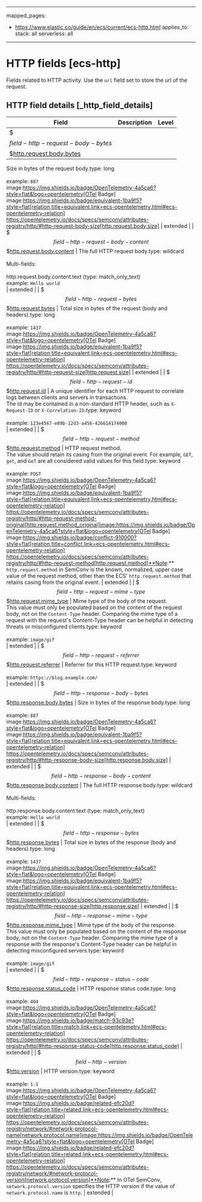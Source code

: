 <!-- This file is automatically generated. Don't edit it manually! -->
---
mapped_pages:
  - https://www.elastic.co/guide/en/ecs/current/ecs-http.html
applies_to:
  stack: all
  serverless: all
---

# HTTP fields [ecs-http]

Fields related to HTTP activity. Use the `url` field set to store the url of the request.

## HTTP field details [_http_field_details]

| Field | Description | Level |
| --- | --- | --- |
| $$$field-http-request-body-bytes$$$[http.request.body.bytes](#field-http-request-body-bytes) |
Size in bytes of the request body.type: long<br><br>
example: `887`<br>image:https://img.shields.io/badge/OpenTelemetry-4a5ca6?style=flat&logo=opentelemetry[OTel Badge] image:https://img.shields.io/badge/equivalent-1ba9f5?style=flat[relation,title=equivalent,link=ecs-opentelemetry.html#ecs-opentelemetry-relation] https://opentelemetry.io/docs/specs/semconv/attributes-registry/http/#http-request-body-size[http.request.body.size] | extended |
| $$$field-http-request-body-content$$$[http.request.body.content](#field-http-request-body-content) |
The full HTTP request body.type: wildcard<br><br>
Multi-fields:<br><br>
http.request.body.content.text (type: match_only_text)<br>
example: `Hello world`<br> | extended |
| $$$field-http-request-bytes$$$[http.request.bytes](#field-http-request-bytes) |
Total size in bytes of the request (body and headers).type: long<br><br>
example: `1437`<br>image:https://img.shields.io/badge/OpenTelemetry-4a5ca6?style=flat&logo=opentelemetry[OTel Badge] image:https://img.shields.io/badge/equivalent-1ba9f5?style=flat[relation,title=equivalent,link=ecs-opentelemetry.html#ecs-opentelemetry-relation] https://opentelemetry.io/docs/specs/semconv/attributes-registry/http/#http-request-size[http.request.size] | extended |
| $$$field-http-request-id$$$[http.request.id](#field-http-request-id) |
A unique identifier for each HTTP request to correlate logs between clients and servers in transactions.<br>The id may be contained in a non-standard HTTP header, such as `X-Request-ID` or `X-Correlation-ID`.type: keyword<br><br>
example: `123e4567-e89b-12d3-a456-426614174000`<br> | extended |
| $$$field-http-request-method$$$[http.request.method](#field-http-request-method) |
HTTP request method.<br>The value should retain its casing from the original event. For example, `GET`, `get`, and `GeT` are all considered valid values for this field.type: keyword<br><br>
example: `POST`<br>image:https://img.shields.io/badge/OpenTelemetry-4a5ca6?style=flat&logo=opentelemetry[OTel Badge] image:https://img.shields.io/badge/equivalent-1ba9f5?style=flat[relation,title=equivalent,link=ecs-opentelemetry.html#ecs-opentelemetry-relation] https://opentelemetry.io/docs/specs/semconv/attributes-registry/http/#http-request-method-original[http.request.method_original]image:https://img.shields.io/badge/OpenTelemetry-4a5ca6?style=flat&logo=opentelemetry[OTel Badge] image:https://img.shields.io/badge/conflict-910000?style=flat[relation,title=conflict,link=ecs-opentelemetry.html#ecs-opentelemetry-relation] https://opentelemetry.io/docs/specs/semconv/attributes-registry/http/#http-request-method[http.request.method]**Note:** `http.request.method` in SemConv is the known, normalized, upper case value of the request method, other than the ECS' `http.request.method` that retains casing from the original event.
 | extended |
| $$$field-http-request-mime-type$$$[http.request.mime_type](#field-http-request-mime-type) |
Mime type of the body of the request.<br>This value must only be populated based on the content of the request body, not on the `Content-Type` header. Comparing the mime type of a request with the request's Content-Type header can be helpful in detecting threats or misconfigured clients.type: keyword<br><br>
example: `image/gif`<br> | extended |
| $$$field-http-request-referrer$$$[http.request.referrer](#field-http-request-referrer) |
Referrer for this HTTP request.type: keyword<br><br>
example: `https://blog.example.com/`<br> | extended |
| $$$field-http-response-body-bytes$$$[http.response.body.bytes](#field-http-response-body-bytes) |
Size in bytes of the response body.type: long<br><br>
example: `887`<br>image:https://img.shields.io/badge/OpenTelemetry-4a5ca6?style=flat&logo=opentelemetry[OTel Badge] image:https://img.shields.io/badge/equivalent-1ba9f5?style=flat[relation,title=equivalent,link=ecs-opentelemetry.html#ecs-opentelemetry-relation] https://opentelemetry.io/docs/specs/semconv/attributes-registry/http/#http-response-body-size[http.response.body.size] | extended |
| $$$field-http-response-body-content$$$[http.response.body.content](#field-http-response-body-content) |
The full HTTP response body.type: wildcard<br><br>
Multi-fields:<br><br>
http.response.body.content.text (type: match_only_text)<br>
example: `Hello world`<br> | extended |
| $$$field-http-response-bytes$$$[http.response.bytes](#field-http-response-bytes) |
Total size in bytes of the response (body and headers).type: long<br><br>
example: `1437`<br>image:https://img.shields.io/badge/OpenTelemetry-4a5ca6?style=flat&logo=opentelemetry[OTel Badge] image:https://img.shields.io/badge/equivalent-1ba9f5?style=flat[relation,title=equivalent,link=ecs-opentelemetry.html#ecs-opentelemetry-relation] https://opentelemetry.io/docs/specs/semconv/attributes-registry/http/#http-response-size[http.response.size] | extended |
| $$$field-http-response-mime-type$$$[http.response.mime_type](#field-http-response-mime-type) |
Mime type of the body of the response.<br>This value must only be populated based on the content of the response body, not on the `Content-Type` header. Comparing the mime type of a response with the response's Content-Type header can be helpful in detecting misconfigured servers.type: keyword<br><br>
example: `image/gif`<br> | extended |
| $$$field-http-response-status-code$$$[http.response.status_code](#field-http-response-status-code) |
HTTP response status code.type: long<br><br>
example: `404`<br>image:https://img.shields.io/badge/OpenTelemetry-4a5ca6?style=flat&logo=opentelemetry[OTel Badge] image:https://img.shields.io/badge/match-93c93e?style=flat[relation,title=match,link=ecs-opentelemetry.html#ecs-opentelemetry-relation] https://opentelemetry.io/docs/specs/semconv/attributes-registry/http/#http-response-status-code[http.response.status_code] | extended |
| $$$field-http-version$$$[http.version](#field-http-version) |
HTTP version.type: keyword<br><br>
example: `1.1`<br>image:https://img.shields.io/badge/OpenTelemetry-4a5ca6?style=flat&logo=opentelemetry[OTel Badge] image:https://img.shields.io/badge/related-efc20d?style=flat[relation,title=related,link=ecs-opentelemetry.html#ecs-opentelemetry-relation] https://opentelemetry.io/docs/specs/semconv/attributes-registry/network/#network-protocol-name[network.protocol.name]image:https://img.shields.io/badge/OpenTelemetry-4a5ca6?style=flat&logo=opentelemetry[OTel Badge] image:https://img.shields.io/badge/related-efc20d?style=flat[relation,title=related,link=ecs-opentelemetry.html#ecs-opentelemetry-relation] https://opentelemetry.io/docs/specs/semconv/attributes-registry/network/#network-protocol-version[network.protocol.version]**Note:** In OTel SemConv, `network.protocol.version` specifies the HTTP version if the value of `network.protocol.name` is `http`.
 | extended |


